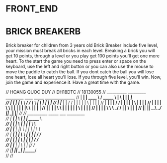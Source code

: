 # FRONT_END
# BRICK BREAKERB


Brick breaker for children from 3 years old
Brick Breaker include five level, your mission must break all bricks in each level.
Breaking a brick you will get 10 points, through a level or you play get 100 points you'll get one more heart. 
To the start the game you need to press enter or space on the keyboard, use the left and right button or you can also use the mouse to move the paddle to catch the ball. If you dont catch the ball you will lose one heart, lose all heart you'll lose.
If you through five level, you'll win.
Now, join the game and experience it. Have a great time with the game.

// HOANG QUOC DUY 
// DH18DTC
// 18130055
// __________   _________        _________     ____       _____   _______________
// |  ______|   |  ____  \      /  _____  \    |    \     |   |   |____    _____|     
// |  |         |  |   \  \    /  /     \  \   |     \    |   |        |   |
// |  |_______  |  |   /  /    |  |     |  |   |      \   |   |        |   |
// |   ______|  |  |  /  /     |  |     |  |   |       \  |   |        |   |
// |  |         |  |  \  \     |  |     |  |   |   |\   \ |   |        |   |
// |  |         |  |   \  \    |  |     |  |   |   | \   \|   |        |   |
// |  |         |  |    \  \   \  \_____/  /   |   |  \       |        |   |
// |__|         |__|     \__\   \_________/    |___|   \______|        |___|
// 
// __________   _____     ___    _________                                             
// |  _______|  |    \    |  |  |  _____  \                                                                 
// |  |         |     \   |  |  |  |    \  \    
// |  |______   |  |\  \  |  |  |  |     \  \                   
// |   ______|  |  | \  \ |  |  |  |     /  /                           
// |  |         |  |  \  \|  |  |  |    /  /                               
// |  |______   |  |   \     |  |  |___/  /                                                                  
// |_________|  |__|    \____|  |________/                                                        
// 
// 

